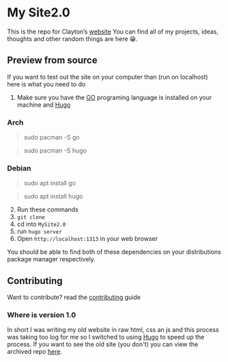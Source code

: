# My Site2.0

This is the repo for Clayton’s [website](https://claytoneasley.org/)
You can find all of my projects, ideas, thoughts and other random things are here  😁.

## Preview from source

If you want to test out the site on your computer than (run on localhost) here is what you need to do

1. Make sure you have the [GO](https://go.dev/) programing language is installed on your  machine and [Hugo](https://gohugo.io/) 
   
### Arch
> sudo pacman -S go

> sudo pacman -S hugo

### Debian

> sudo apt install go

> sudo apt install hugo
 
2. Run these commands
3. `git clone`
4. cd into `MySite2.0`
5. run `hugo server`
6. Open `http://localhost:1313` in your web browser

You should be able to find both of these dependencies on your distributions package manager respectively.


## Contributing
Want to contribute? read the [contributing](/CONTRIBUTING.md) guide
 

### Where is version 1.0
In short I was writing my old website in raw html, css an js and this process was taking too log for me so I switched to using [Hugo](https://gohugo.io/) to speed up the process. If you want to see the old site (you don't) you can view the archived repo [here](https://github.com/clayton14/MySite).  
